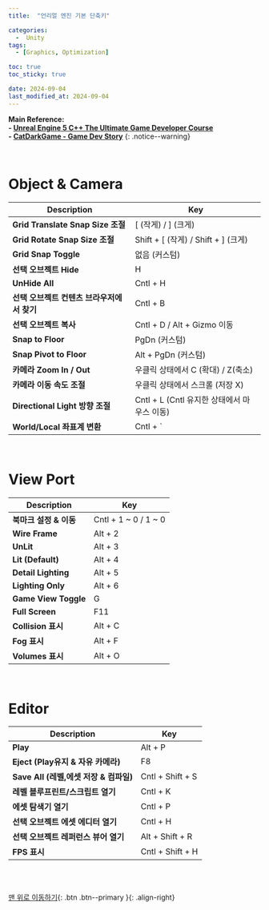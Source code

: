 ```yaml
---
title:  "언리얼 엔진 기본 단축키" 

categories:
  -  Unity
tags:
  - [Graphics, Optimization]

toc: true
toc_sticky: true

date: 2024-09-04
last_modified_at: 2024-09-04
---
```



**Main Reference: <br>- [Unreal Engine 5 C++ The Ultimate Game Developer Course](https://www.udemy.com/course/unreal-engine-5-the-ultimate-game-developer-course/?couponCode=SEPTSTACK24A) <br>- [CatDarkGame - Game Dev Story](https://darkcatgame.tistory.com/168)**
{: .notice--warning}

<br>

# Object & Camera

| Description               | Key                 |
| ------------------------- | --------------------------- |
| **Grid Translate Snap Size 조절**                     |  [ (작게)  /  ] (크게)       |
| **Grid Rotate Snap Size 조절**                        | Shift + [ (작게)  / Shift + ] (크게)       |
| **Grid Snap Toggle**                                  | 없음 (커스텀)       |
| **선택 오브젝트 Hide**                                 | H      |
| **UnHide All**                   | Cntl + H       |
| **선택 오브젝트 컨텐츠 브라우저에서 찾기**                   | Cntl + B      |
| **선택 오브젝트 복사**                   | Cntl + D / Alt + Gizmo 이동      |
| **Snap to Floor**                   | PgDn (커스텀)       |
| **Snap Pivot to Floor**                   | Alt + PgDn (커스텀)       |
| **카메라 Zoom In / Out**                   | 우클릭 상태에서 C (확대) / Z(축소)      |
| **카메라 이동 속도 조절**                   | 우클릭 상태에서 스크롤 (저장 X)       |
| **Directional Light 방향 조절**                   | Cntl + L (Cntl 유지한 상태에서 마우스 이동)       |
| **World/Local 좌표계 변환**                   | Cntl + `       |

<br>

# View Port

| Description               | Key                 |
| ------------------------- | --------------------------- |
| **북마크 설정 & 이동**                   | Cntl + 1 ~ 0 / 1 ~ 0       |
| **Wire Frame**                   | Alt + 2       |
| **UnLit**                   | Alt + 3       |
| **Lit (Default)**                   | Alt + 4       |
| **Detail Lighting**                   | Alt + 5       |
| **Lighting Only**                   | Alt + 6       |
| **Game View Toggle**                   | G       |
| **Full Screen**                   | F11      |
| **Collision 표시**                   | Alt + C       |
| **Fog 표시**                   | Alt + F       |
| **Volumes 표시**                   | Alt + O       |

<br>

# Editor

| Description               | Key                 |
| ------------------------- | --------------------------- |
| **Play**                   | Alt + P       |
| **Eject (Play유지 & 자유 카메라)**                   | F8       |
| **Save All (레벨,에셋 저장 & 컴파일)**                   | Cntl + Shift + S       |
| **레벨 블루프린트/스크립트 열기**                   | Cntl + K       |
| **에셋 탐색기 열기**                   | Cntl + P       |
| **선택 오브젝트 에셋 에디터 열기**                   | Cntl + H       |
| **선택 오브젝트 레퍼런스 뷰어 열기**                   | Alt + Shift + R       |
| **FPS 표시**                   | Cntl + Shift + H       |




<br>
<br>


[맨 위로 이동하기](#){: .btn .btn--primary }{: .align-right}